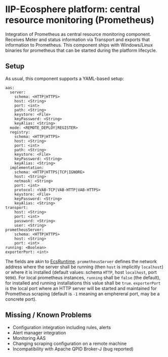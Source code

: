 # IIP-Ecosphere platform: central resource monitoring (Prometheus)

Integration of Prometheus as central resource monitoring component. Receives Meter and status information via Transport  and exports that information to Prometheus. This component ships with Windows/Linux binaries for prometheus that can be started during the platform lifecycle.

## Setup

As usual, this component supports a YAML-based setup:

    aas:
      server:
        schema: <HTTP|HTTPS>
        host: <String>
        port: <int>
        path: <String>
        keystore: <File>
        keyPassword: <String>
        keyAlias: <String>
      mode: <REMOTE_DEPLOY|REGISTER>
      registry:
        schema: <HTTP|HTTPS>
        host: <String>
        port: <int>
        path: <String>
        keystore: <File>
        keyPassword: <String>
        keyAlias: <String>
      implementation:
        schema: <HTTP|HTTPS|TCP|IGNORE>
        host: <String>
        netmask: <String>
        port: <int>
        protocol: <VAB-TCP|VAB-HTTP|VAB-HTTPS>
        keystore: <File>
        keyPassword: <String>
        keyAlias: <String>
    transport:
        host: <String>
        port: <int>
        password: <String>
        user: <String>
    prometheusServer:
        schema: <HTTP|HTTPS>
        host: <String>
        port: <int>
    running: <Boolean>
    exporterPort: <int>
        
The fields are akin to [EcsRuntime](https://github.com/iip-ecosphere/platform/tree/main/platform/resources/ecsRuntime). `prometheusServer` defines the network address where the server shall be running (then `host` is implicitly `localhost`) or where it is installed (default values: schema `HTTP`, host `localhost`, port `9090`). For local prometheus instances, `running` shall be `false` (the default), for installed and running installations this value shall be `true`. `exporterPort` is the local port where an HTTP server will be started and maintained for Prometheus scraping (default is `-1` meaning an emphereral port, may be a concrete port). 

## Missing / Known Problems
- Configuration integration including rules, alerts
- Alert manager integration
- Monitoring AAS
- Changing scraping configuration on a remote machine
- Incompatibility with Apache QPID Broker-J (bug reported)

